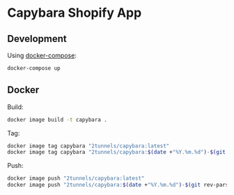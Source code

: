 # Capybara Shopify App

## Development

Using [docker-compose](https://docs.docker.com/compose/):

```bash
docker-compose up
```

## Docker

Build:

```bash
docker image build -t capybara .
```

Tag:

```bash
docker image tag capybara "2tunnels/capybara:latest"
docker image tag capybara "2tunnels/capybara:$(date +"%Y.%m.%d")-$(git rev-parse --short HEAD)"
```

Push:

```bash
docker image push "2tunnels/capybara:latest"
docker image push "2tunnels/capybara:$(date +"%Y.%m.%d")-$(git rev-parse --short HEAD)"
```
